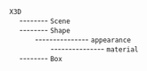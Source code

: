 `X3D`  
&emsp; -------- `Scene`  
&emsp; -------- `Shape`  
&emsp;&emsp;&emsp; --------------- `appearance`  
&emsp;&emsp;&emsp;&emsp;&emsp; --------------- `material`  
&emsp; -------- `Box`





